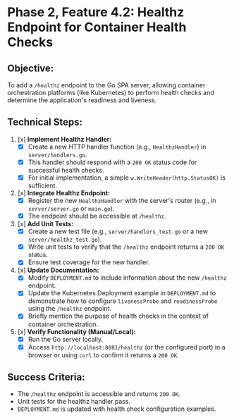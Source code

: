 # Phase 2, Feature 4.2: Healthz Endpoint for Container Health Checks

## Objective:
To add a `/healthz` endpoint to the Go SPA server, allowing container orchestration platforms (like Kubernetes) to perform health checks and determine the application's readiness and liveness.

## Technical Steps:

1.  [x] **Implement Healthz Handler:**
    *   [x] Create a new HTTP handler function (e.g., `HealthzHandler`) in `server/handlers.go`.
    *   [x] This handler should respond with a `200 OK` status code for successful health checks.
    *   [x] For initial implementation, a simple `w.WriteHeader(http.StatusOK)` is sufficient.

2.  [x] **Integrate Healthz Endpoint:**
    *   [x] Register the new `HealthzHandler` with the server's router (e.g., in `server/server.go` or `main.go`).
    *   [x] The endpoint should be accessible at `/healthz`.

3.  [x] **Add Unit Tests:**
    *   [x] Create a new test file (e.g., `server/handlers_test.go` or a new `server/healthz_test.go`).
    *   [x] Write unit tests to verify that the `/healthz` endpoint returns a `200 OK` status.
    *   [x] Ensure test coverage for the new handler.

4.  [x] **Update Documentation:**
    *   [x] Modify `DEPLOYMENT.md` to include information about the new `/healthz` endpoint.
    *   [x] Update the Kubernetes Deployment example in `DEPLOYMENT.md` to demonstrate how to configure `livenessProbe` and `readinessProbe` using the `/healthz` endpoint.
    *   [x] Briefly mention the purpose of health checks in the context of container orchestration.

5.  [x] **Verify Functionality (Manual/Local):**
    *   [x] Run the Go server locally.
    *   [x] Access `http://localhost:8081/healthz` (or the configured port) in a browser or using `curl` to confirm it returns a `200 OK`.

## Success Criteria:
- The `/healthz` endpoint is accessible and returns `200 OK`.
- Unit tests for the healthz handler pass.
- `DEPLOYMENT.md` is updated with health check configuration examples.
